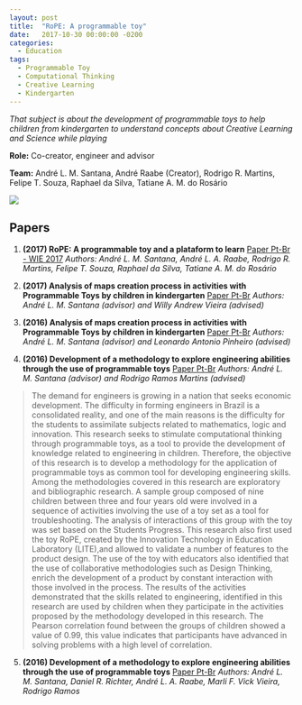 ```yaml
---
layout: post
title:  "RoPE: A programmable toy"
date:   2017-10-30 00:00:00 -0200
categories:
  - Education
tags:
  - Programmable Toy
  - Computational Thinking
  - Creative Learning
  - Kindergarten
---
```

*That subject is about the development of programmable toys to help children from kindergarten to understand concepts about Creative Learning and Science while playing*

**Role:** Co-creator, engineer and advisor

**Team:** André L. M. Santana, André Raabe (Creator), Rodrigo R. Martins, Felipe T. Souza, Raphael da Silva, Tatiane A. M. do Rosário 

![](https://i.imgur.com/CYKCanv.jpg)

## Papers

1. **(2017) RoPE: A programmable toy and a plataform to learn**
[Paper Pt-Br - WIE 2017](http://www.br-ie.org/pub/index.php/wie/article/view/7349/5147)
*Authors: André L. M. Santana, André L. A. Raabe, Rodrigo R. Martins, Felipe T. Souza, Raphael da Silva, Tatiane A. M. do Rosário*

2. **(2017) Analysis of maps creation process in activities with Programmable Toys by children in kindergarten**
[Paper Pt-Br](https://drive.google.com/open?id=1MswUNltR5g8hKVTQloTvbSE4PIY1eaLQ)
*Authors: André L. M. Santana (advisor) and Willy Andrew Vieira (advised)*

3. **(2016) Analysis of maps creation process in activities with Programmable Toys by children in kindergarten**
[Paper Pt-Br](https://drive.google.com/open?id=1v9QnDwZ0BDKC2g2JI3Tb_r59k30pQtIX)
*Authors: André L. M. Santana (advisor) and Leonardo Antonio Pinheiro (advised)*

4. **(2016) Development of a methodology to explore engineering abilities through the use of programmable toys**
[Paper Pt-Br](https://drive.google.com/open?id=1vYOooOSqEHLtFQwVO0byVC4bGYAsMtnG)
*Authors: André L. M. Santana (advisor) and Rodrigo Ramos Martins (advised)*
	
> The demand for engineers is growing in a nation that seeks economic development. The difficulty in forming engineers in Brazil is a consolidated reality, and one of the main reasons is the difficulty for the students to assimilate subjects related to mathematics, logic and innovation. This research seeks to stimulate computational thinking through programmable toys, as a tool to provide the development of knowledge related to engineering in children. Therefore, the objective of this research is to develop a methodology for the application of programmable toys as common tool for developing engineering skills. Among the methodologies covered in this research are exploratory and bibliographic research. A sample group composed of nine children between three and four years old were involved in a sequence of activities involving the use of a toy set as a tool for troubleshooting. The analysis of interactions of this group with the toy was set based on the Students Progress. This research also first used the toy RoPE, created by the Innovation Technology in Education Laboratory (LITE),and allowed to validate a number of features to the product design. The use of the toy with educators also identified that the use of collaborative methodologies such as Design Thinking, enrich the development of a product by constant interaction with those involved in the process. The results of the activities demonstrated that the skills related to engineering, identified in this research are used by children when they participate in the activities proposed by the methodology developed in this research. The Pearson correlation found between the groups of children showed a value of 0.99, this value indicates that participants have advanced in solving problems with a high level of correlation.

5. **(2016) Development of a methodology to explore engineering abilities through the use of programmable toys**
[Paper Pt-Br](http://anaiserimt.ic.ufmt.br/index.php/erimt/article/view/58)
*Authors: André L. M. Santana, Daniel R. Richter, André L. A. Raabe, Marli F. Vick Vieira, Rodrigo Ramos*